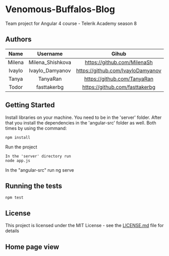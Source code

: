 # Venomous-Buffalos-Blog
Team project for Angular 4 course - Telerik Academy season 8

## Authors

|     Name      |   Username        |        Gihub                        |
| :------------:|:-----------------:|:-----------------------------------:|
| Milena        | Milena_Shishkova  | https://github.com/MilenaSh         |
| Ivaylo        | Ivaylo_Damyanov   | https://github.com/IvayloDamyanov   |
| Tanya         | TanyaRan          | https://github.com/TanyaRan         |
| Todor         | fasttakerbg       | https://github.com/fasttakerbg      |

## Getting Started

Install libraries on your machine. You need to be in the 'server' folder. After that you install the dependencies in the 'angular-src' folder as well. Both times by using the command:
```
npm install
```
Run the project
```
In the 'server' directory run 
node app.js
```
In the "angular-src" run 
ng serve

## Running the tests

```
npm test
```
## License

This project is licensed under the MIT License - see the [LICENSE.md](LICENSE.md) file for details

## Home page view
